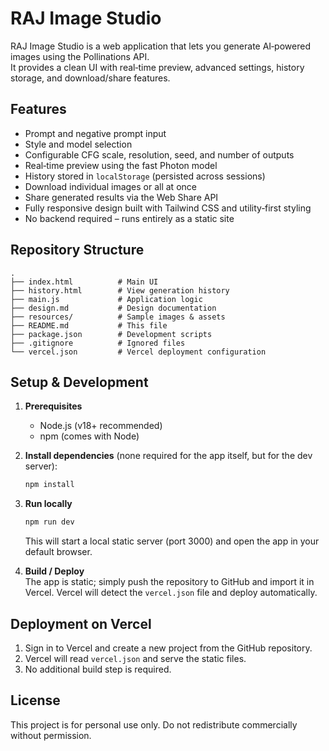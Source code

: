 # RAJ Image Studio

RAJ Image Studio is a web application that lets you generate AI‑powered images using the Pollinations API.  
It provides a clean UI with real‑time preview, advanced settings, history storage, and download/share features.

## Features

- Prompt and negative prompt input
- Style and model selection
- Configurable CFG scale, resolution, seed, and number of outputs
- Real‑time preview using the fast Photon model
- History stored in `localStorage` (persisted across sessions)
- Download individual images or all at once
- Share generated results via the Web Share API
- Fully responsive design built with Tailwind CSS and utility‑first styling
- No backend required – runs entirely as a static site

## Repository Structure

```
.
├── index.html          # Main UI
├── history.html        # View generation history
├── main.js             # Application logic
├── design.md           # Design documentation
├── resources/          # Sample images & assets
├── README.md           # This file
├── package.json        # Development scripts
├── .gitignore          # Ignored files
└── vercel.json         # Vercel deployment configuration
```

## Setup & Development

1. **Prerequisites**  
   - Node.js (v18+ recommended)  
   - npm (comes with Node)

2. **Install dependencies** (none required for the app itself, but for the dev server):
   ```bash
   npm install
   ```

3. **Run locally**  
   ```bash
   npm run dev
   ```
   This will start a local static server (port 3000) and open the app in your default browser.

4. **Build / Deploy**  
   The app is static; simply push the repository to GitHub and import it in Vercel. Vercel will detect the `vercel.json` file and deploy automatically.

## Deployment on Vercel

1. Sign in to Vercel and create a new project from the GitHub repository.
2. Vercel will read `vercel.json` and serve the static files.
3. No additional build step is required.

## License

This project is for personal use only. Do not redistribute commercially without permission.
